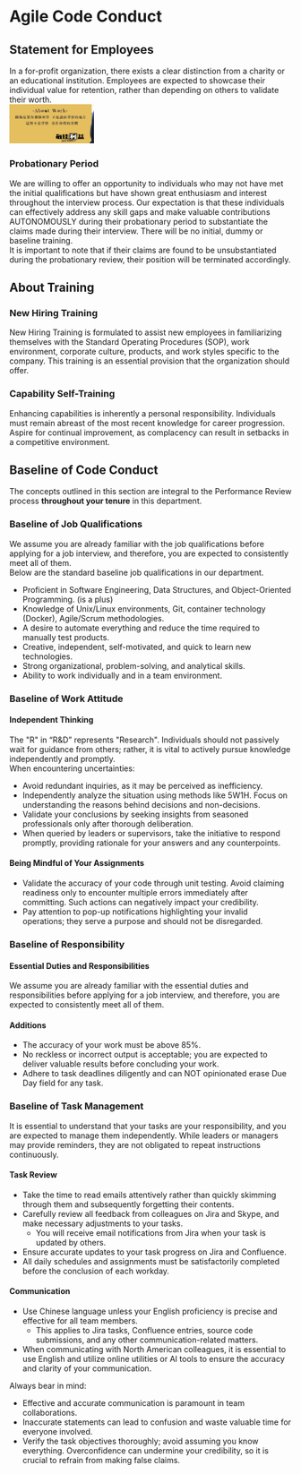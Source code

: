 # Agile Code Conduct 

## Statement for Employees  

In a for-profit organization, there exists a clear distinction from a charity or an educational institution. Employees are expected to showcase their individual value for retention, rather than depending on others to validate their worth.  
<img src="img/about-work.png" width="30%">

### Probationary Period  

We are willing to offer an opportunity to individuals who may not have met the initial qualifications but have shown great enthusiasm and interest throughout the interview process. Our expectation is that these individuals can effectively address any skill gaps and make valuable contributions AUTONOMOUSLY during their probationary period to substantiate the claims made during their interview. There will be no initial, dummy or baseline training.    
It is important to note that if their claims are found to be unsubstantiated during the probationary review, their position will be terminated accordingly.  
  
  
## About Training  

### New Hiring Training  

New Hiring Training is formulated to assist new employees in familiarizing themselves with the Standard Operating Procedures (SOP), work environment, corporate culture, products, and work styles specific to the company. This training is an essential provision that the organization should offer.  
  
### Capability Self-Training  

Enhancing capabilities is inherently a personal responsibility. Individuals must remain abreast of the most recent knowledge for career progression. Aspire for continual improvement, as complacency can result in setbacks in a competitive environment. 
   
## Baseline of Code Conduct  

The concepts outlined in this section are integral to the Performance Review process __throughout your tenure__ in this department.  
  
### Baseline of Job Qualifications

We assume you are already familiar with the job qualifications before applying for a job interview, and therefore, you are expected to consistently meet all of them.  
Below are the standard baseline job qualifications in our department.  
- Proficient in Software Engineering, Data Structures, and Object-Oriented Programming. (is a plus)  
- Knowledge of Unix/Linux environments, Git, container technology (Docker), Agile/Scrum methodologies.  
- A desire to automate everything and reduce the time required to manually test products.  
- Creative, independent, self-motivated, and quick to learn new technologies.  
- Strong organizational, problem-solving, and analytical skills.  
- Ability to work individually and in a team environment.  
    
### Baseline of Work Attitude  

#### Independent Thinking  

The "R" in “R&D” represents "Research". Individuals should not passively wait for guidance from others; rather, it is vital to actively pursue knowledge independently and promptly.  
When encountering uncertainties:  
- Avoid redundant inquiries, as it may be perceived as inefficiency.  
- Independently analyze the situation using methods like 5W1H. Focus on understanding the reasons behind decisions and non-decisions.  
- Validate your conclusions by seeking insights from seasoned professionals only after thorough deliberation.  
- When queried by leaders or supervisors, take the initiative to respond promptly, providing rationale for your answers and any counterpoints.  

#### Being Mindful of Your Assignments  
  
- Validate the accuracy of your code through unit testing. Avoid claiming readiness only to encounter multiple errors immediately after committing. Such actions can negatively impact your credibility.  
- Pay attention to pop-up notifications highlighting your invalid operations; they serve a purpose and should not be disregarded.  
  
### Baseline of Responsibility  

#### Essential Duties and Responsibilities  
We assume you are already familiar with the essential duties and responsibilities before applying for a job interview, and therefore, you are expected to consistently meet all of them.  

#### Additions  

- The accuracy of your work must be above 85%.   
- No reckless or incorrect output is acceptable; you are expected to deliver valuable results before concluding your work.  
- Adhere to task deadlines diligently and can NOT opinionated erase Due Day field for any task.  

### Baseline of Task Management

It is essential to understand that your tasks are your responsibility, and you are expected to manage them independently.   While leaders or managers may provide reminders, they are not obligated to repeat instructions continuously.  

#### Task Review  

- Take the time to read emails attentively rather than quickly skimming through them and subsequently forgetting their contents.  
- Carefully review all feedback from colleagues on Jira and Skype, and make necessary adjustments to your tasks.  
    - You will receive email notifications from Jira when your task is updated by others.  
- Ensure accurate updates to your task progress on Jira and Confluence.  
- All daily schedules and assignments must be satisfactorily completed before the conclusion of each workday.  
  
#### Communication  
  
- Use Chinese language unless your English proficiency is precise and effective for all team members.  
    - This applies to Jira tasks, Confluence entries, source code submissions, and any other communication-related matters.  
- When communicating with North American colleagues, it is essential to use English and utilize online utilities or AI tools to ensure the accuracy and clarity of your communication.  
  
Always bear in mind:  
  
- Effective and accurate communication is paramount in team collaborations.  
- Inaccurate statements can lead to confusion and waste valuable time for everyone involved.  
- Verify the task objectives thoroughly; avoid assuming you know everything. Overconfidence can undermine your credibility, so it is crucial to refrain from making false claims.  